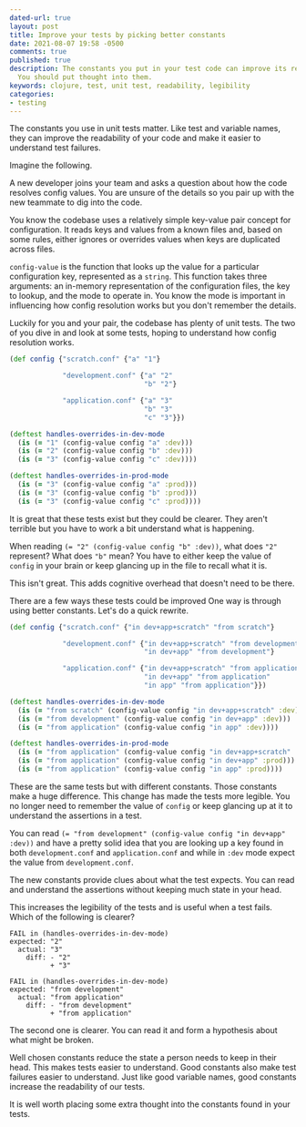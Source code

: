 ```yaml
---
dated-url: true
layout: post
title: Improve your tests by picking better constants
date: 2021-08-07 19:58 -0500
comments: true
published: true
description: The constants you put in your test code can improve its readability.
  You should put thought into them.
keywords: clojure, test, unit test, readability, legibility
categories:
- testing
---
```


The constants you use in unit tests matter.
Like test and variable names, they can improve the readability of your code and make it easier to understand test failures.

Imagine the following.

A new developer joins your team and asks a question about how the code resolves config values.
You are unsure of the details so you pair up with the new teammate to dig into the code.

You know the codebase uses a relatively simple key-value pair concept for configuration.
It reads keys and values from a known files and, based on some rules, either ignores or overrides values when keys are duplicated across files.

`config-value` is the function that looks up the value for a particular configuration key, represented as a `string`.
This function takes three arguments: an in-memory representation of the configuration files, the key to lookup, and the mode to operate in.
You know the mode is important in influencing how config resolution works but you don't remember the details.

Luckily for you and your pair, the codebase has plenty of unit tests.
The two of you dive in and look at some tests, hoping to understand how config resolution works.

```clojure
(def config {"scratch.conf" {"a" "1"}

             "development.conf" {"a" "2"
                                 "b" "2"}

             "application.conf" {"a" "3"
                                 "b" "3"
                                 "c" "3"}})

(deftest handles-overrides-in-dev-mode
  (is (= "1" (config-value config "a" :dev)))
  (is (= "2" (config-value config "b" :dev)))
  (is (= "3" (config-value config "c" :dev))))

(deftest handles-overrides-in-prod-mode
  (is (= "3" (config-value config "a" :prod)))
  (is (= "3" (config-value config "b" :prod)))
  (is (= "3" (config-value config "c" :prod))))
```

It is great that these tests exist but they could be clearer.
They aren't terrible but you have to work a bit understand what is happening.

When reading `(= "2" (config-value config "b" :dev))`, what does `"2"` represent?
What does `"b"` mean?
You have to either keep the value of `config` in your brain or keep glancing up in the file to recall what it is.

This isn't great.
This adds cognitive overhead that doesn't need to be there.

There are a few ways these tests could be improved
One way is through using better constants.
Let's do a quick rewrite.

```clojure
(def config {"scratch.conf" {"in dev+app+scratch" "from scratch"}

             "development.conf" {"in dev+app+scratch" "from development"
                                 "in dev+app" "from development"}

             "application.conf" {"in dev+app+scratch" "from application"
                                 "in dev+app" "from application"
                                 "in app" "from application"}})

(deftest handles-overrides-in-dev-mode
  (is (= "from scratch" (config-value config "in dev+app+scratch" :dev)))
  (is (= "from development" (config-value config "in dev+app" :dev)))
  (is (= "from application" (config-value config "in app" :dev))))

(deftest handles-overrides-in-prod-mode
  (is (= "from application" (config-value config "in dev+app+scratch" :prod)))
  (is (= "from application" (config-value config "in dev+app" :prod)))
  (is (= "from application" (config-value config "in app" :prod))))
```

These are the same tests but with different constants.
Those constants make a huge difference.
This change has made the tests more legible.
You no longer need to remember the value of `config` or keep glancing up at it to understand the assertions in a test.

You can read `(= "from development" (config-value config "in dev+app" :dev))` and have a pretty solid idea that you are looking up a key found in both `development.conf` and `application.conf` and while in `:dev` mode expect the value from `development.conf`.

The new constants provide clues about what the test expects.
You can read and understand the assertions without keeping much state in your head.

This increases the legibility of the tests and is useful when a test fails.
Which of the following is clearer?

```
FAIL in (handles-overrides-in-dev-mode)
expected: "2"
  actual: "3"
    diff: - "2"
          + "3"
```

```
FAIL in (handles-overrides-in-dev-mode)
expected: "from development"
  actual: "from application"
    diff: - "from development"
          + "from application"
```

The second one is clearer.
You can read it and form a hypothesis about what might be broken.

Well chosen constants reduce the state a person needs to keep in their head.
This makes tests easier to understand.
Good constants also make test failures easier to understand.
Just like good variable names, good constants increase the readability of our tests.

It is well worth placing some extra thought into the constants found in your tests.
